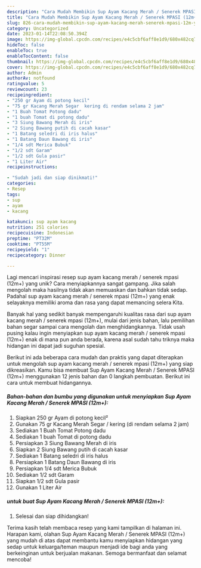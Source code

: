 ```yaml
---
description: "Cara Mudah Membikin Sup Ayam Kacang Merah / Senerek MPASI (12m+) yang Lezat Sekali"
title: "Cara Mudah Membikin Sup Ayam Kacang Merah / Senerek MPASI (12m+) yang Lezat Sekali"
slug: 826-cara-mudah-membikin-sup-ayam-kacang-merah-senerek-mpasi-12m-yang-lezat-sekali
category: Uncategorized
date: 2023-01-14T22:08:50.394Z
image: https://img-global.cpcdn.com/recipes/e4c5cbf6aff8e1d9/680x482cq70/sup-ayam-kacang-merah-senerek-mpasi-12m-foto-resep-utama.jpg
hideToc: false
enableToc: true
enableTocContent: false
thumbnail: https://img-global.cpcdn.com/recipes/e4c5cbf6aff8e1d9/680x482cq70/sup-ayam-kacang-merah-senerek-mpasi-12m-foto-resep-utama.jpg
cover: https://img-global.cpcdn.com/recipes/e4c5cbf6aff8e1d9/680x482cq70/sup-ayam-kacang-merah-senerek-mpasi-12m-foto-resep-utama.jpg
author: Admin
authorAv: notfound
ratingvalue: 5
reviewcount: 23
recipeingredient:
- "250 gr Ayam di potong kecil"
- "75 gr Kacang Merah Segar  kering di rendam selama 2 jam"
- "1 Buah Tomat Potong dadu"
- "1 buah Tomat di potong dadu"
- "3 Siung Bawang Merah di iris"
- "2 Siung Bawang putih di cacah kasar"
- "1 Batang seledri di iris halus"
- "1 Batang Daun Bawang di iris"
- "1/4 sdt Merica Bubuk"
- "1/2 sdt Garam"
- "1/2 sdt Gula pasir"
- "1 Liter Air"
recipeinstructions:

- "Sudah jadi dan siap dinikmati!"
categories:
- Resep
tags:
- sup
- ayam
- kacang

katakunci: sup ayam kacang 
nutrition: 251 calories
recipecuisine: Indonesian
preptime: "PT32M"
cooktime: "PT55M"
recipeyield: "1"
recipecategory: Dinner

---
```





Lagi mencari inspirasi resep sup ayam kacang merah / senerek mpasi (12m+) yang unik? Cara menyiapkannya sangat gampang. Jika salah mengolah maka hasilnya tidak akan memuaskan dan bahkan tidak sedap. Padahal sup ayam kacang merah / senerek mpasi (12m+) yang enak selayaknya memiliki aroma dan rasa yang dapat memancing selera Kita.







Banyak hal yang sedikit banyak mempengaruhi kualitas rasa dari sup ayam kacang merah / senerek mpasi (12m+), mulai dari jenis bahan, lalu pemilihan bahan segar sampai cara mengolah dan menghidangkannya. Tidak usah pusing kalau ingin menyiapkan sup ayam kacang merah / senerek mpasi (12m+) enak di mana pun anda berada, karena asal sudah tahu triknya maka hidangan ini dapat jadi suguhan spesial.






Berikut ini ada beberapa cara mudah dan praktis yang dapat diterapkan untuk mengolah sup ayam kacang merah / senerek mpasi (12m+) yang siap dikreasikan. Kamu bisa membuat Sup Ayam Kacang Merah / Senerek MPASI (12m+) menggunakan 12 jenis bahan dan 0 langkah pembuatan. Berikut ini cara untuk membuat hidangannya.

<!--inarticleads1-->

##### Bahan-bahan dan bumbu yang digunakan untuk menyiapkan Sup Ayam Kacang Merah / Senerek MPASI (12m+):

1. Siapkan 250 gr Ayam di potong kecil²
1. Gunakan 75 gr Kacang Merah Segar / kering (di rendam selama 2 jam)
1. Sediakan 1 Buah Tomat Potong dadu
1. Sediakan 1 buah Tomat di potong dadu
1. Persiapkan 3 Siung Bawang Merah di iris
1. Siapkan 2 Siung Bawang putih di cacah kasar
1. Sediakan 1 Batang seledri di iris halus
1. Persiapkan 1 Batang Daun Bawang di iris
1. Persiapkan 1/4 sdt Merica Bubuk
1. Sediakan 1/2 sdt Garam
1. Siapkan 1/2 sdt Gula pasir
1. Gunakan 1 Liter Air




<!--inarticleads2-->

#####  untuk buat Sup Ayam Kacang Merah / Senerek MPASI (12m+):


1. Selesai dan siap dihidangkan!



Terima kasih telah membaca resep yang kami tampilkan di halaman ini. Harapan kami, olahan Sup Ayam Kacang Merah / Senerek MPASI (12m+) yang mudah di atas dapat membantu kamu menyiapkan hidangan yang sedap untuk keluarga/teman maupun menjadi ide bagi anda yang berkeinginan untuk berjualan makanan. Semoga bermanfaat dan selamat mencoba!
